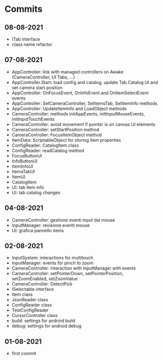 # Commits


## 08-08-2021
- ITab interface
- class name refactor

## 07-08-2021
- AppController: link with managed controllers on Awake (CameraController, UI Tabs, ...)
- AppController.Start: load config and catalog, update Tab Catalog UI and set camera start position 
- AppController: OnFocusEvent, OnInfoEvent and OnItemSelectEvent events
- AppController: SetCameraController, SetItemsTab, SetItemInfo methods
- AppController: UpdateItemInfo and LoadObject methods
- CameraController: methods initAppEvents, initInputMouseEvents, initInputTouchEvents
- CameraController: avoid movement if pointer is on canvas UI elements
- CameraController: setStartPosition method
- CameraController: FocusItemObject method
- ItemData: ScriptableObject for storing item properties
- ConfigReader: CatalogItem class 
- ConfigReader: readCatalog method
- FocusButtonUI
- InfoButtonUI
- ItemInfoUI
- ItemsTabUI
- ItemUI
- CatalogItem
- UI: tab item info
- UI: tab catalog changes

## 04-08-2021
- CameraController: gestione eventi input dal mouse
- InputManager: revisione eventi mouse
- UI: grafica pannello items

## 02-08-2021
- InputSystem: interactions for multitouch
- InputManager: events for pinch to zoom
- CameraController: interaction with InputManager with events
- CameraController: setPointerDown, setPointerPosition, setZoomEnabled, setZoomValue
- CameraController: DetectPick
- ISelectable interface
- Item class
- JsonReader class
- ConfigReader class
- TestConfigReader
- CursorController class
- build: settings for android build
- debug: settings for android debug

## 01-08-2021
- first commit

